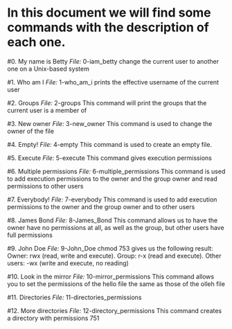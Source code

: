 # In this document we will find some commands with the description of each one.

#0. My name is Betty
*File:* 0-iam_betty
change the current user to another one on a Unix-based system

#1. Who am I
*File:* 1-who_am_i
prints the effective username of the current user

#2. Groups
*File:* 2-groups
This command will print the groups that the current user is a member of

#3. New owner
*File:* 3-new_owner
This command is used to change the owner of the file

#4. Empty!
*File:* 4-empty
This command is used to create an empty file.

#5. Execute
*File:* 5-execute
This command gives execution permissions

#6. Multiple permissions
*File:* 6-multiple_permissions
This command is used to add execution permissions to the owner and the group owner and read permissions to other users

#7. Everybody!
*File:*  7-everybody
This command is used to add execution permissions to the owner and the group owner and to other users

#8. James Bond
*File:* 8-James_Bond
This command allows us to have the owner have no permissions at all, as well as the group, but other users have full permissions

#9. John Doe
*File:* 9-John_Doe
chmod 753 gives us the following result:
Owner: rwx (read, write and execute).
Group: r-x (read and execute).
Other users: -wx (write and execute, no reading)

#10. Look in the mirror
*File:* 10-mirror_permissions
This command allows you to set the permissions of the hello file the same as those of the olleh file

#11. Directories
*File:* 11-directories_permissions

#12. More directories
*File:* 12-directory_permissions
This command creates a directory with permissions 751
